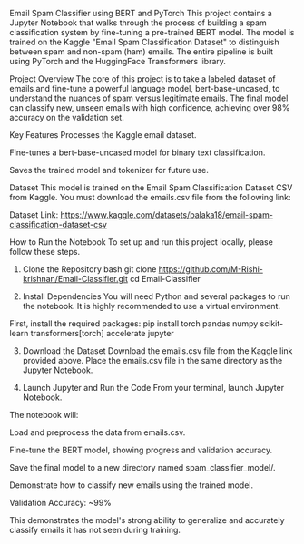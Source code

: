 Email Spam Classifier using BERT and PyTorch
This project contains a Jupyter Notebook that walks through the process of building a spam classification system by fine-tuning a pre-trained BERT model. The model is trained on the Kaggle "Email Spam Classification Dataset" to distinguish between spam and non-spam (ham) emails. The entire pipeline is built using PyTorch and the HuggingFace Transformers library.

Project Overview
The core of this project is to take a labeled dataset of emails and fine-tune a powerful language model, bert-base-uncased, to understand the nuances of spam versus legitimate emails. The final model can classify new, unseen emails with high confidence, achieving over 98% accuracy on the validation set.

Key Features
Processes the Kaggle email dataset.

Fine-tunes a bert-base-uncased model for binary text classification.

Saves the trained model and tokenizer for future use.

Dataset
This model is trained on the Email Spam Classification Dataset CSV from Kaggle. You must download the emails.csv file from the following link:

Dataset Link: https://www.kaggle.com/datasets/balaka18/email-spam-classification-dataset-csv

How to Run the Notebook
To set up and run this project locally, please follow these steps.

1. Clone the Repository
bash
git clone https://github.com/M-Rishi-krishnan/Email-Classifier.git
cd Email-Classifier

2. Install Dependencies
You will need Python and several packages to run the notebook. It is highly recommended to use a virtual environment.

First, install the required packages:
pip install torch pandas numpy scikit-learn transformers[torch] accelerate jupyter

3. Download the Dataset
Download the emails.csv file from the Kaggle link provided above. Place the emails.csv file in the same directory as the Jupyter Notebook.

4. Launch Jupyter and Run the Code
From your terminal, launch Jupyter Notebook.

The notebook will:

Load and preprocess the data from emails.csv.

Fine-tune the BERT model, showing progress and validation accuracy.

Save the final model to a new directory named spam_classifier_model/.

Demonstrate how to classify new emails using the trained model.


Validation Accuracy: ~99%

This demonstrates the model's strong ability to generalize and accurately classify emails it has not seen during training.
